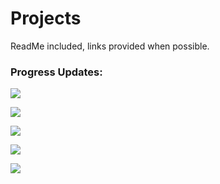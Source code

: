 # Projects
ReadMe included, links provided when possible.

### Progress Updates: 

![](https://progress-bar.dev/100/?title=Gmail_Python_Script)

![](https://progress-bar.dev/100/?title=Linux_Kernel)

![](https://progress-bar.dev/100/?title=Twitter_PageRank)

![](https://progress-bar.dev/100/?title=Automated_Frozen_Pipe_Burst_Prevention–System)

![](https://progress-bar.dev/33/?title=Budget_Tracker_App)
